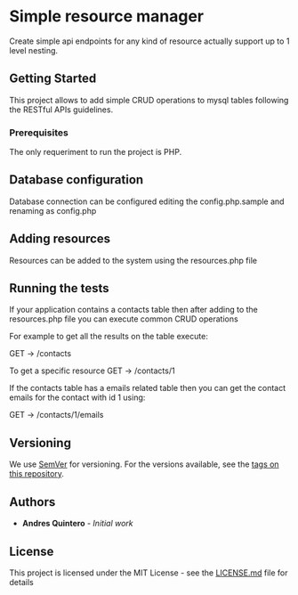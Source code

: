 # Simple resource manager

Create simple api endpoints for any kind of resource actually support up to 1 level nesting.

## Getting Started

This project allows to add simple CRUD operations to mysql tables following the RESTful APIs guidelines.

### Prerequisites

The only requeriment to run the project is PHP.

## Database configuration

Database connection can be configured editing the config.php.sample and renaming as config.php

## Adding resources

Resources can be added to the system using the resources.php file

## Running the tests

If your application contains a contacts table then after adding to the resources.php file you can execute common CRUD operations

For example to get all the results on the table execute:

GET -> /contacts

To get a specific resource
GET -> /contacts/1

If the contacts table has a emails related table then you can get the contact emails for the contact with id 1 using:

GET -> /contacts/1/emails


## Versioning

We use [SemVer](http://semver.org/) for versioning. For the versions available, see the [tags on this repository](https://github.com/your/project/tags). 

## Authors

* **Andres Quintero** - *Initial work* 


## License

This project is licensed under the MIT License - see the [LICENSE.md](LICENSE.md) file for details
